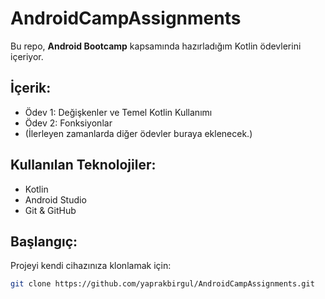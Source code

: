 # AndroidCampAssignments 

Bu repo, **Android Bootcamp** kapsamında hazırladığım Kotlin ödevlerini içeriyor.

## İçerik:
- Ödev 1: Değişkenler ve Temel Kotlin Kullanımı
- Ödev 2: Fonksiyonlar
- (İlerleyen zamanlarda diğer ödevler buraya eklenecek.)

## Kullanılan Teknolojiler:
- Kotlin
- Android Studio
- Git & GitHub

## Başlangıç:
Projeyi kendi cihazınıza klonlamak için:

```bash
git clone https://github.com/yaprakbirgul/AndroidCampAssignments.git
